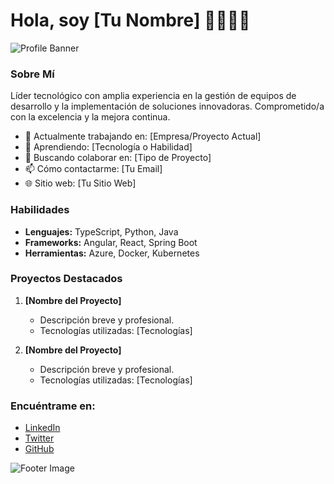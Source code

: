 # Hola, soy [Tu Nombre] 👨‍💻👩‍💻

![Profile Banner](https://example.com/tu-imagen-de-banner.jpg)

### Sobre Mí

Líder tecnológico con amplia experiencia en la gestión de equipos de desarrollo y la implementación de soluciones innovadoras. Comprometido/a con la excelencia y la mejora continua.

- 🔭 Actualmente trabajando en: [Empresa/Proyecto Actual]
- 🌱 Aprendiendo: [Tecnología o Habilidad]
- 👯 Buscando colaborar en: [Tipo de Proyecto]
- 📫 Cómo contactarme: [Tu Email]
- 🌐 Sitio web: [Tu Sitio Web]

### Habilidades

- **Lenguajes:** TypeScript, Python, Java
- **Frameworks:** Angular, React, Spring Boot
- **Herramientas:** Azure, Docker, Kubernetes

### Proyectos Destacados

1. **[Nombre del Proyecto]**
   - Descripción breve y profesional.
   - Tecnologías utilizadas: [Tecnologías]

2. **[Nombre del Proyecto]**
   - Descripción breve y profesional.
   - Tecnologías utilizadas: [Tecnologías]

### Encuéntrame en:

- [LinkedIn](https://linkedin.com/in/tu-usuario)
- [Twitter](https://twitter.com/tu-usuario)
- [GitHub](https://github.com/tu-usuario)

![Footer Image](https://example.com/tu-imagen-de-footer.jpg)
